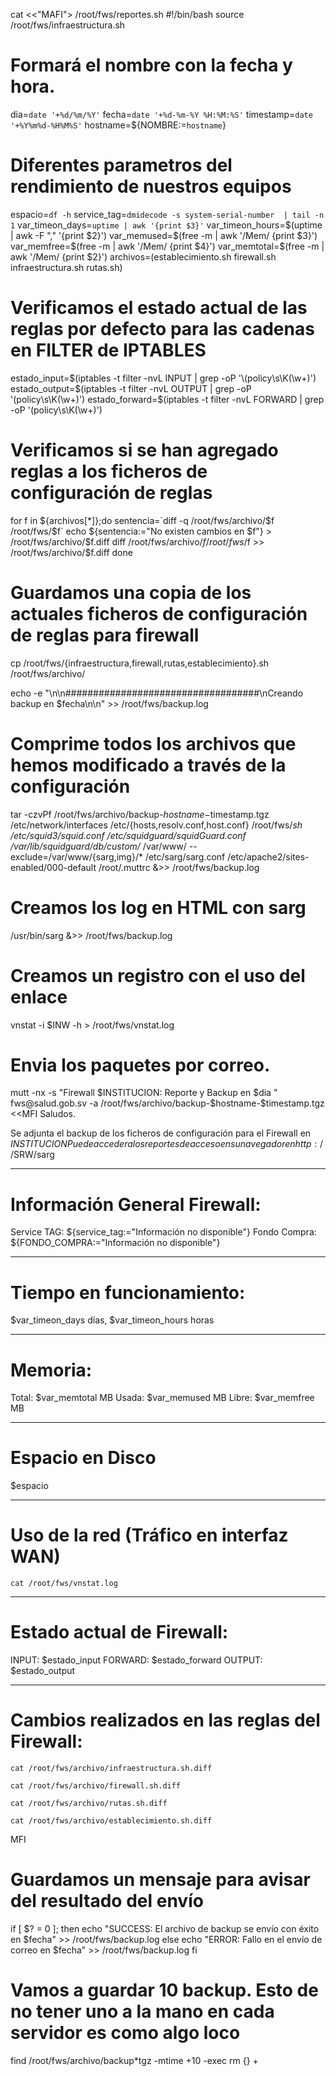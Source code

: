 cat <<"MAFI"> /root/fws/reportes.sh
#!/bin/bash
source /root/fws/infraestructura.sh

# Formará el nombre con la fecha y hora. 
dia=`date '+%d/%m/%Y'`
fecha=`date '+%d-%m-%Y %H:%M:%S'`
timestamp=`date '+%Y%m%d-%H%M%S'`
hostname=${NOMBRE:=`hostname`}

# Diferentes parametros del rendimiento de nuestros equipos
espacio=`df -h`
service_tag=`dmidecode -s system-serial-number  | tail -n 1`
var_timeon_days=`uptime | awk '{print $3}'`
var_timeon_hours=$(uptime | awk -F "," '{print $2}')
var_memused=$(free -m | awk '/Mem/ {print $3}')
var_memfree=$(free -m | awk '/Mem/ {print $4}')
var_memtotal=$(free -m | awk '/Mem/ {print $2}')
archivos=(establecimiento.sh  firewall.sh  infraestructura.sh  rutas.sh)

# Verificamos el estado actual de las reglas por defecto para las cadenas en FILTER de IPTABLES
estado_input=$(iptables -t filter -nvL INPUT | grep -oP '\(policy\s\K(\w+)')
estado_output=$(iptables -t filter -nvL OUTPUT | grep -oP '\(policy\s\K(\w+)')
estado_forward=$(iptables -t filter -nvL FORWARD | grep -oP '\(policy\s\K(\w+)')

# Verificamos si se han agregado reglas a los ficheros de configuración de reglas
for f in ${archivos[*]};do
    sentencia=`diff -q /root/fws/archivo/$f /root/fws/$f`
    echo ${sentencia:="No existen cambios en $f"} > /root/fws/archivo/$f.diff
    diff /root/fws/archivo/$f /root/fws/$f >> /root/fws/archivo/$f.diff
done

# Guardamos una copia de los actuales ficheros de configuración de reglas para firewall
cp /root/fws/{infraestructura,firewall,rutas,establecimiento}.sh /root/fws/archivo/

echo -e "\n\n###################################\nCreando backup en $fecha\n\n" >> /root/fws/backup.log

# Comprime todos los archivos que hemos modificado a través de la configuración 
tar -czvPf /root/fws/archivo/backup-$hostname-$timestamp.tgz /etc/network/interfaces /etc/{hosts,resolv.conf,host.conf} /root/fws/*sh /etc/squid3/squid.conf /etc/squidguard/squidGuard.conf /var/lib/squidguard/db/custom/* /var/www/ --exclude=/var/www/{sarg,img}/* /etc/sarg/sarg.conf /etc/apache2/sites-enabled/000-default /root/.muttrc &>> /root/fws/backup.log

# Creamos los log en HTML con sarg 
/usr/bin/sarg &>> /root/fws/backup.log

# Creamos un registro con el uso del enlace
vnstat -i $INW -h > /root/fws/vnstat.log

# Envia los paquetes por correo. 
mutt -nx -s "Firewall $INSTITUCION: Reporte y Backup en $dia " fws@salud.gob.sv -a /root/fws/archivo/backup-$hostname-$timestamp.tgz <<MFI
Saludos. 

Se adjunta el backup de los ficheros de configuración para el Firewall en $INSTITUCION
Puede acceder a los reportes de acceso en su navegador en http://$SRW/sarg

-------------------------------------------------------------

Información General Firewall:
==============================================================
Service TAG: ${service_tag:="Información no disponible"}
Fondo Compra: ${FONDO_COMPRA:="Información no disponible"}

--------------------------------------------------------------

Tiempo en funcionamiento: 
==============================================================
$var_timeon_days días, $var_timeon_hours horas

--------------------------------------------------------------

Memoria: 
==============================================================
Total: $var_memtotal MB   Usada: $var_memused MB   Libre: $var_memfree MB

--------------------------------------------------------------

Espacio en Disco
==============================================================
$espacio

--------------------------------------------------------------

Uso de la red (Tráfico en interfaz WAN)
==============================================================
`cat /root/fws/vnstat.log`

--------------------------------------------------------------

Estado actual de Firewall:
==============================================================
INPUT: $estado_input    FORWARD: $estado_forward   OUTPUT: $estado_output

--------------------------------------------------------------

Cambios realizados en las reglas del Firewall:
==============================================================
`cat /root/fws/archivo/infraestructura.sh.diff`

`cat /root/fws/archivo/firewall.sh.diff`

`cat /root/fws/archivo/rutas.sh.diff`

`cat /root/fws/archivo/establecimiento.sh.diff`


MFI

# Guardamos un mensaje para avisar del resultado del envío
if [ $? = 0 ]; then
    echo "SUCCESS: El archivo de backup se envío con éxito en $fecha" >> /root/fws/backup.log
else
    echo "ERROR: Fallo en el envío de correo en $fecha" >> /root/fws/backup.log
fi

# Vamos a guardar 10 backup. Esto de no tener uno a la mano en cada servidor es como algo loco
find /root/fws/archivo/backup*tgz -mtime +10 -exec rm  {} +

